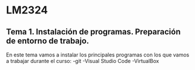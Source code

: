 # LM2324
## Tema 1. Instalación de programas. Preparación de entorno de trabajo.

En este tema vamos a instalar los principales programas con los que vamos a trabajar durante el curso:
-git
-Visual Studio Code
-VirtualBox